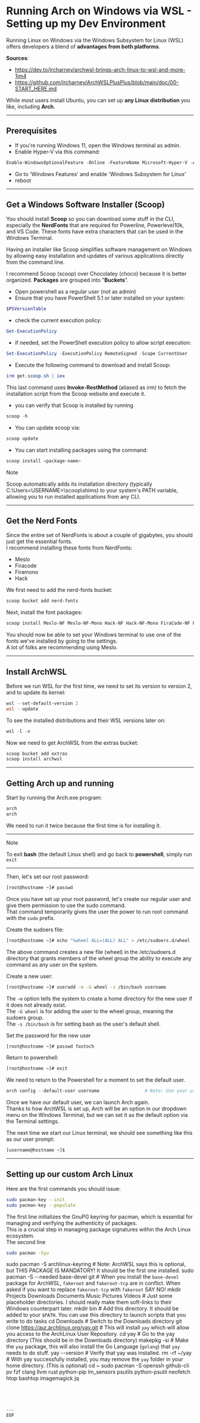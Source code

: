 # Running Arch on Windows via WSL - Setting up my Dev Environment  

Running Linux on Windows via the Windows Subsystem for Linux (WSL) offers developers a blend of **advantages from both platforms**.  

**Sources**:
- https://dev.to/jrcharney/archwsl-brings-arch-linux-to-wsl-and-more-1jm4
- https://github.com/jrcharney/ArchWSLPlusPlus/blob/main/doc/00-START_HERE.md

While most users install Ubuntu, you can set up **any Linux distribution** you like, including **Arch**.  

---

## Prerequisites

- If you're running Windows 11, open the Windows terminal as admin.
- Enable Hyper-V via this command:
```powershell
Enable-WindowsOptionalFeature -Online -FeatureName Microsoft-Hyper-V -All
```
- Go to 'Windows Features' and enable 'Windows Subsystem for Linux'
- reboot

---

## Get a Windows Software Installer (Scoop)

You should install **Scoop** so you can download some stuff in the CLI, especially the **NerdFonts** that are required for Powerline, Powerlevel10k, and VS Code. These fonts have extra characters that can be used in the Windows Terminal.  

Having an installer like Scoop simplifies software management on Windows by allowing easy installation and updates of various applications directly from the command line.

I recommend Scoop (scoop) over Chocolatey (choco) because it is better organized. **Packages** are grouped into "**Buckets**".  

- Open powershell as a regular user (not as admin)
- Ensure that you have PowerShell 5.1 or later installed on your system:
```powershell
$PSVersionTable
```
- check the current execution policy:
```powershell
Get-ExecutionPolicy
```
- if needed, set the PowerShell execution policy to allow script execution:
```powershell
Set-ExecutionPolicy -ExecutionPolicy RemoteSigned -Scope CurrentUser
```
- Execute the following command to download and install Scoop:
```powershell
irm get.scoop.sh | iex
```
This last command uses **Invoke-RestMethod** (aliased as irm) to fetch the installation script from the Scoop website and execute it.

- you can verify that Scoop is installed by running
```powershell
scoop -h
```
- You can update scoop via:
```powershell
scoop update
```
- You can start installing packages using the command:
```powershell
scoop install <package-name>
```

>[!note]
>Scoop automatically adds its installation directory (typically C:\Users\<USERNAME>\scoop\shims) to your system's PATH variable, allowing you to run installed applications from any CLI.

---

## Get the Nerd Fonts

Since the entire set of NerdFonts is about a couple of gigabytes, you should just get the essential fonts.  
I recommend installing these fonts from NerdFonts:
- Meslo
- Firacode
- Firamono
- Hack

We first need to add the nerd-fonts bucket:  
```powershell
scoop bucket add nerd-fonts
```

Next, install the font packages:  
```powershell
scoop install Meslo-NF Meslo-NF-Mono Hack-NF Hack-NF-Mono FiraCode-NF FiraCode-NF-Mono FiraMono-NF FiraMono-NF-Mono
```  

You should now be able to set your Windows terminal to use one of the fonts we've installed by going to the settings.  
A lot of folks are recommending using Meslo.

---

## Install ArchWSL

Before we run WSL for the first time, we need to set its version to version 2, and to update its kernel:
```powershell
wsl --set-default-version 2
wsl --update
```

To see the installed distributions and their WSL versions later on:
```powershell
wsl -l -v
```

Now we need to get ArchWSL from the extras bucket:
```powershell
scoop bucket add extras
scoop install archwsl
```

---

## Getting Arch up and running

Start by running the Arch.exe program:
```powershell
arch
arch
```
We need to run it twice because the first time is for installing it.  

---
>[!note]
>To exit **bash** (the default Linux shell) and go back to **powershell**, simply run `exit`
---

Then, let's set our root password:
```bash
[root@hostname ~]# passwd
```

Once you have set up your root password, let's create our regular user and give them permission to use the sudo command.  
That command temporarily gives the user the power to run root command with the `sudo` prefix.

Create the sudoers file:
```bash
[root@hostname ~]# echo "%wheel ALL=(ALL) ALL" > /etc/sudoers.d/wheel	
```
The above command creates a new file (wheel) in the /etc/sudoers.d directory that grants members of the wheel group the ability to execute any command as any user on the system. 

Create a new user:
```bash
[root@hostname ~]# useradd -m -G wheel -s /bin/bash username
```
The `-m` option tells the system to create a home directory for the new user if it does not already exist.  
The `-G wheel` is for adding the user to the wheel group, meaning the sudoers group.  
The `-s /bin/bash` is for setting bash as the user's default shell.

Set the password for the new user
```bash
[root@hostname ~]# passwd fastoch
```

Return to powershell:     
```bash
[root@hostname ~]# exit
```								

We need to return to the Powershell for a moment to set the default user.
```powershell
arch config --default-user username					# Note: Use your username not mine!
```

Once we have our default user, we can launch Arch again.  
Thanks to how ArchWSL is set up, Arch will be an option in our dropdown menu on the Windows Terminal, but we can set it as the default option via the Terminal settings.  

The next time we start our Linux terminal, we should see something like this as our user prompt:
```bash
[username@hostname ~]$
```

---

## Setting up our custom Arch Linux

Here are the first commands you should issue:
```bash
sudo pacman-key --init
sudo pacman-key --populate
```
The first line initializes the GnuPG keyring for pacman, which is essential for managing and verifying the authenticity of packages.  
This is a crucial step in managing package signatures within the Arch Linux ecosystem.  
The second line

```bash
sudo pacman -Syu
```


sudo pacman -S archlinux-keyring                                    # Note: ArchWSL says this is optional, but THIS PACKAGE IS MANDATORY! It should be the first one installed.
sudo pacman -S --needed base-devel git                              # When you install the `base-devel` package for ArchWSL, `fakeroot` and `fakeroot-tcp` are in conflict. When asked if you want to replace `fakeroot-tcp` with `fakeroot` SAY NO!
mkdir Projects Downloads Documents Music Pictures Videos            # Just some placeholder directories. I should really make them soft-links to their Windows counterpart later.
mkdir bin                                                           # Add this directory. It should be added to your `$PATH`. You can use this directory to launch scripts that you write to do tasks
cd Downloads                                                        # Switch to the Downloads directory
git clone https://aur.archlinux.org/yay.git                                 # This will install `yay` which will allow you access to the ArchLinux User Repository.
cd yay                                                                      # Go to the yay directory (This should be in the Downloads directory)
makepkg -si                                                                 # Make the `yay` package, this will also install the Go Language (`golang`) that `yay` needs to do stuff.
yay --version                                                               # Verify that yay was installed.
rm -rf ~/yay                                                                # With yay successfully installed, you may remove the `yay` folder in your home directory. (This is optional)
cd ~
sudo pacman -S openssh github-cli pv fzf clang llvm rust python-pip lm_sensors psutils python-psutil neofetch htop bashtop imagemagick jq
```




---
EOF
